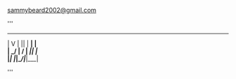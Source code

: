 sammybeard2002@gmail.com



'''
 __ __ _  _ ___ _    
|  V  | || | __| |   
| \_/ | \/ | _|| |_  
|_| |_|\__/|___|___| 
                                     
'''